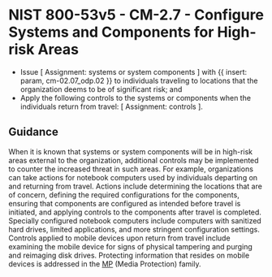 # NIST 800-53v5 - CM-2.7 - Configure Systems and Components for High-risk Areas
- Issue \[ Assignment: systems or system components \] with {{ insert: param, cm-02.07_odp.02 }} to individuals traveling to locations that the organization deems to be of significant risk; and
- Apply the following controls to the systems or components when the individuals return from travel: \[ Assignment: controls \].
## Guidance
When it is known that systems or system components will be in high-risk areas external to the organization, additional controls may be implemented to counter the increased threat in such areas. For example, organizations can take actions for notebook computers used by individuals departing on and returning from travel. Actions include determining the locations that are of concern, defining the required configurations for the components, ensuring that components are configured as intended before travel is initiated, and applying controls to the components after travel is completed. Specially configured notebook computers include computers with sanitized hard drives, limited applications, and more stringent configuration settings. Controls applied to mobile devices upon return from travel include examining the mobile device for signs of physical tampering and purging and reimaging disk drives. Protecting information that resides on mobile devices is addressed in the [MP](#mp) (Media Protection) family.